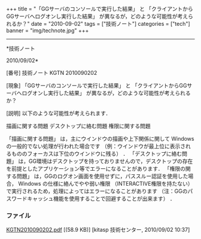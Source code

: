 ﻿+++
title = "「GGサーバのコンソールで実行した結果」 と 「クライアントからGGサーバへログオンし実行した結果」 が異なるが，どのような可能性が考えられるか？"
date = "2010-09-02"
tags = ["技術ノート"]
categories = ["tech"]
banner = "img/technote.jpg"
+++

-----------------------------------------------------------------------------------------------------------------------------

*技術ノート

2010/09/02*


[番号]
技術ノート KGTN 2010090202

[現象]
「GGサーバのコンソールで実行した結果」 と
「クライアントからGGサーバへログオンし実行した結果」
が異なるが，どのような可能性が考えられるか？

[説明]
以下のような可能性が考えられます．

描画に関する問題
デスクトップに絡む問題
権限に関する問題

「描画に関する問題」 は，主にウインドウの描画や上下関係に関して Windows
の一般的でない処理が行われた場合です
（例：ウインドウが最上位に表示されるもののフォーカスは下位のウインドウに残る）
． 「デスクトップに絡む問題」
は，GG環境はデスクトップを持っておりませんので，デスクトップの存在を前提としたアプリケーション等でエラーになることがあります．
「権限の関する問題」
は，GGのログオン画面を使用せずに，パススルー認証を使用した場合， Windows
の仕様に絡んでやや弱い権限 （INTERACTIVE権限を持たない）
で実行されるため，処理によってはエラーになることがあります
（注：GGのパスワードキャッシュ機能を使用することで回避することが出来ます）
．


### ファイル

 
 


[KGTN2010090202.pdf](http://techreport.kitasp.net/attachments/download/304/KGTN2010090202.pdf)
 [(58.9 KB)] [kitasp 技術センター, 2010/09/02
10:37]


 


 

